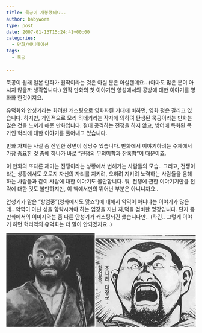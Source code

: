 ```yaml
---
title: 묵공이 개봉했네요..
author: babyworm
type: post
date: 2007-01-13T15:24:41+00:00
categories:
  - 만화/애니메이션
tags:
  - 묵공

---
```

묵공이 원래 일본 만화가 원작이라는 것은 아실 분은 아실텐데요.. (아마도 많은 분이 아시지 않을까 생각합니다.)
원작 만화의 첫 이야기인 양성에서의 공방에 대한 이야기를 영화화 한것이지요.

유덕화와 안성기라는 화려한 캐스팅으로 영화화된 기대에 비하면, 영화 평은 갈리고 있습니다.
하지만, 개인적으로 모리 히테키라는 작자에 의하여 탄생된 묵공이라는 만화는 많은 것을 느끼게 해준 만화입니다.
절대 공격하는 전쟁을 하지 않고, 방어에 특화된 묵가인 혁리에 대한 이야기를 풀어내고 있습니다.

만화 자체는 사실 좀 잔인한 장면이 상당수 있습니다.
만화에서 이야기하려는 주제에서 가장 중요한 것 중에 하나가 바로 “전쟁의 무의미함과 잔혹함”이 때문이죠.

이 만화의 또다른 재미는 전쟁이라는 상황에서 변해가는 사람들의 모습.. 그리고, 전쟁이라는 상황에서도 오로지 자신의 자리를 지키려, 오히려 지키려 노력하는 사람들을 음해하는 사람들과 같이 사람에 대한 이야기도 볼만합니다. 뭐, 전쟁에 관한 이야기기만큼 전략에 대한 것도 볼만하지만, 이 책에서만의 뛰어난 부분은 아니니까요..

안성기가 맡은 “항엄중”(영화에서도 맞죠?)에 대해서 악역이 아니냐는 이야기가 많은데..
악역이 아닌 성을 함략시켜야 하는 입장을 지닌 지,덕을 겸비한 명장입니다.
단지 좀 만화에서의 이미지와는 좀 다른 안성기가 캐스팅되긴 했습니다만.. (하긴.. 그렇게 이야기 하면 혁리역의 유덕화는 더 말이 안되겠지요..)

<img src="featured_mook.jpg">
